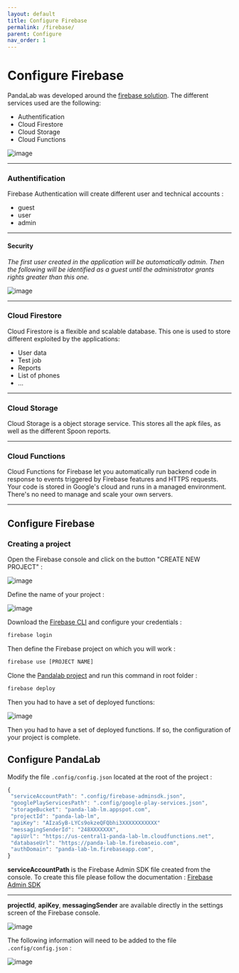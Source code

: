 ```yaml
---
layout: default
title: Configure Firebase
permalink: /firebase/
parent: Configure
nav_order: 1
---
```


# Configure Firebase

PandaLab was developed around the [firebase solution](https://firebase.google.com/). The different services used are the following: 
* Authentification
* Cloud Firestore
* Cloud Storage
* Cloud Functions

![image](/assets/firebase/firebase.png)

---

### Authentification

Firebase Authentication will create different user and technical accounts : 
* guest
* user
* admin

---

#### Security

_The first user created in the application will be automatically admin. Then the following will be identified as a guest until the administrator grants rights greater than this one._

![image](/assets/screenshots/security.png)

--- 
### Cloud Firestore

Cloud Firestore is a flexible and scalable database. This one is used to store different exploited by the applications:
* User data
* Test job
* Reports
* List of phones
* ...

---
### Cloud Storage

Cloud Storage is a object storage service. This stores all the apk files, as well as the different Spoon reports.

---
### Cloud Functions

Cloud Functions for Firebase let you automatically run backend code in response to events triggered by Firebase features and HTTPS requests. Your code is stored in Google's cloud and runs in a managed environment. There's no need to manage and scale your own servers.

---
## Configure Firebase

### Creating a project

Open the Firebase console and click on the button "CREATE NEW PROJECT" : 

![image](/assets/firebase/firebase-create-new-project.png)

Define the name of your project :

![image](/assets/firebase/firebase-create-new-project-name.png)

Download the [Firebase CLI](https://firebase.google.com/docs/cli) and configure your credentials : 

```bash
firebase login
```

Then define the Firebase project on which you will work :

```bash
firebase use [PROJECT NAME]
```

Clone the [Pandalab project](https://github.com/MobileTribe/panda-lab) and run this command in root folder : 
```bash
firebase deploy
```


Then you had to have a set of deployed functions: 

![image](/assets/firebase/firebase-functions.png)

Then you had to have a set of deployed functions. If so, the configuration of your project is complete.


## Configure PandaLab

Modify the file `.config/config.json` located at the root of the project :

```javascript
{
 "serviceAccountPath": ".config/firebase-adminsdk.json",
 "googlePlayServicesPath": ".config/google-play-services.json",
 "storageBucket": "panda-lab-lm.appspot.com",
 "projectId": "panda-lab-lm",
 "apiKey": "AIzaSyB-LYCs9okzeQFQbhi3XXXXXXXXXXX"
 "messagingSenderId": "248XXXXXXX",
 "apiUrl": "https://us-central1-panda-lab-lm.cloudfunctions.net",
 "databaseUrl": "https://panda-lab-lm.firebaseio.com",
 "authDomain": "panda-lab-lm.firebaseapp.com",
}
```

**serviceAccountPath** is the Firebase Admin SDK file created from the console. To create this file please follow the documentation : [Firebase Admin SDK](https://firebase.google.com/docs/admin/setup)

--- 
**projectId**, **apiKey**, **messagingSender** are available directly in the settings screen of the Firebase console.

![image](/assets/firebase/firebase-config-web-create.png)

The following information will need to be added to the file `.config/config.json` : 

![image](/assets/firebase/firebase-config-web-created.png)



